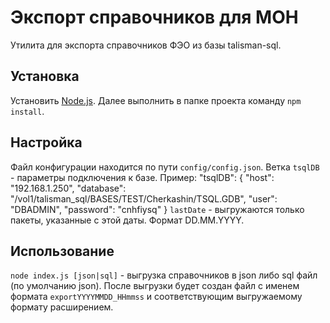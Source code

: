 # Экспорт справочников для МОН
Утилита для экспорта справочников ФЭО из базы talisman-sql.

## Установка
Установить [Node.js](http://nodejs.org). Далее выполнить в папке проекта команду `npm install`.

## Настройка
Файл конфигурации находится по пути `config/config.json`. Ветка `tsqlDB` - параметры подключения к базе. Пример:
	"tsqlDB": {
		"host": "192.168.1.250",
		"database": "/vol1/talisman_sql/BASES/TEST/Cherkashin/TSQL.GDB",
		"user": "DBADMIN",
		"password": "cnhfiysq"
    }
`lastDate` - выгружаются только пакеты, указанные с этой даты. Формат DD.MM.YYYY.


## Использование
`node index.js [json|sql]` - выгрузка справочников в json либо sql файл (по умолчанию json). После выгрузки будет создан файл с именем формата `exportYYYYMMDD_HHmmss` и соответствующим выгружаемому формату расширением.
